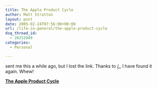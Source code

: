 ```yaml
---
title: The Apple Product Cycle
author: Matt Stratton
layout: post
date: 2005-02-24T07:56:00+00:00
url: /life-in-general/the-apple-product-cycle
dsq_thread_id:
  - 28252949
categories:
  - Personal

---
```

sent me this a while ago, but I lost the link. Thanks to [/.][1], I have found it again. Whew!

**[The Apple Product Cycle][2]**

 [1]: https://slashdot.org
 [2]: https://www.misterbg.org/AppleProductCycle/